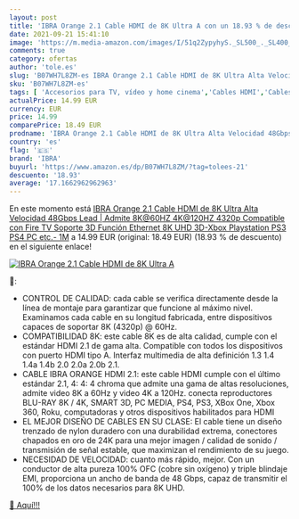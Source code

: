 ```yaml
---
layout: post
title: 'IBRA Orange 2.1 Cable HDMI de 8K Ultra A con un 18.93 % de descuento'
date: 2021-09-21 15:41:10
image: 'https://m.media-amazon.com/images/I/51q2ZypyhyS._SL500_._SL400_.jpg'
comments: true
category: ofertas
author: 'tole.es'
slug: 'B07WH7L8ZM-es IBRA Orange 2.1 Cable HDMI de 8K Ultra Alta Velocidad...'
sku: 'B07WH7L8ZM-es'
tags: [ 'Accesorios para TV, vídeo y home cinema','Cables HDMI','Cables para TV, vídeo y home cinema','Electrónica','TV, vídeo y home cinema','ibra','playstation','ps4', ]
actualPrice: 14.99 EUR
currency: EUR
price: 14.99
comparePrice: 18.49 EUR
prodname: 'IBRA Orange 2.1 Cable HDMI de 8K Ultra Alta Velocidad 48Gbps Lead | Admite 8K@60HZ  4K@120HZ 4320p Compatible con Fire TV Soporte 3D Función Ethernet 8K UHD  3D-Xbox Playstation PS3 PS4 PC etc.- 1M'
country: 'es'
flag: '🇪🇸'
brand: 'IBRA'
buyurl: 'https://www.amazon.es/dp/B07WH7L8ZM/?tag=tolees-21'
descuento: '18.93'
average: '17.1662962962963'
---
```


En este momento está [IBRA Orange 2.1 Cable HDMI de 8K Ultra Alta Velocidad 48Gbps Lead | Admite 8K@60HZ  4K@120HZ 4320p Compatible con Fire TV Soporte 3D Función Ethernet 8K UHD  3D-Xbox Playstation PS3 PS4 PC etc.- 1M](https://www.amazon.es/dp/B07WH7L8ZM/?tag=tolees-21) a 14.99 EUR (original: 18.49 EUR) (18.93 %  de descuento) en el siguiente enlace!

[![IBRA Orange 2.1 Cable HDMI de 8K Ultra A](https://m.media-amazon.com/images/I/51q2ZypyhyS._SL500_._SL400_.jpg)](https://www.amazon.es/dp/B07WH7L8ZM/?tag=tolees-21)

🔎:

- CONTROL DE CALIDAD: cada cable se verifica directamente desde la línea de montaje para garantizar que funcione al máximo nivel. Examinamos cada cable en su longitud fabricada, entre dispositivos capaces de soportar 8K (4320p) @ 60Hz.
- COMPATIBILIDAD 8K: este cable 8K es de alta calidad, cumple con el estándar HDMI 2.1 de gama alta. Compatible con todos los dispositivos con puerto HDMI tipo A. Interfaz multimedia de alta definición 1.3 1.4 1.4a 1.4b 2.0 2.0a 2.0b 2.1.
- CABLE IBRA ORANGE HDMI 2.1: este cable HDMI cumple con el último estándar 2.1, 4: 4: 4 chroma que admite una gama de altas resoluciones, admite video 8K a 60Hz y video 4K a 120Hz. conecta reproductores BLU-RAY 8K / 4K, SMART 3D, PC MEDIA, PS4, PS3, XBox One, Xbox 360, Roku, computadoras y otros dispositivos habilitados para HDMI
- EL MEJOR DISEÑO DE CABLES EN SU CLASE: El cable tiene un diseño trenzado de nylon duradero con una durabilidad extrema, conectores chapados en oro de 24K para una mejor imagen / calidad de sonido / transmisión de señal estable, que maximizan el rendimiento de su juego.
- NECESIDAD DE VELOCIDAD: cuanto más rápido, mejor. Con un conductor de alta pureza 100% OFC (cobre sin oxígeno) y triple blindaje EMI, proporciona un ancho de banda de 48 Gbps, capaz de transmitir el 100% de los datos necesarios para 8K UHD.

[🛒 Aquí!!!](https://www.amazon.es/dp/B07WH7L8ZM/?tag=tolees-21)
